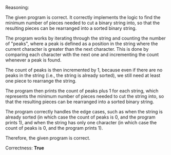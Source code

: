 Reasoning:

The given program is correct. It correctly implements the logic to find the minimum number of pieces needed to cut a binary string into, so that the resulting pieces can be rearranged into a sorted binary string.

The program works by iterating through the string and counting the number of "peaks", where a peak is defined as a position in the string where the current character is greater than the next character. This is done by comparing each character with the next one and incrementing the count whenever a peak is found.

The count of peaks is then incremented by 1, because even if there are no peaks in the string (i.e., the string is already sorted), we still need at least one piece to rearrange the string.

The program then prints the count of peaks plus 1 for each string, which represents the minimum number of pieces needed to cut the string into, so that the resulting pieces can be rearranged into a sorted binary string.

The program correctly handles the edge cases, such as when the string is already sorted (in which case the count of peaks is 0, and the program prints 1), and when the string has only one character (in which case the count of peaks is 0, and the program prints 1).

Therefore, the given program is correct.

Correctness: **True**